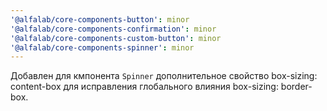 ```yaml
---
'@alfalab/core-components-button': minor
'@alfalab/core-components-confirmation': minor
'@alfalab/core-components-custom-button': minor
'@alfalab/core-components-spinner': minor
---
```


Добавлен для кмпонента `Spinner` дополнительное свойство box-sizing: content-box для исправления глобального влияния box-sizing: border-box.

